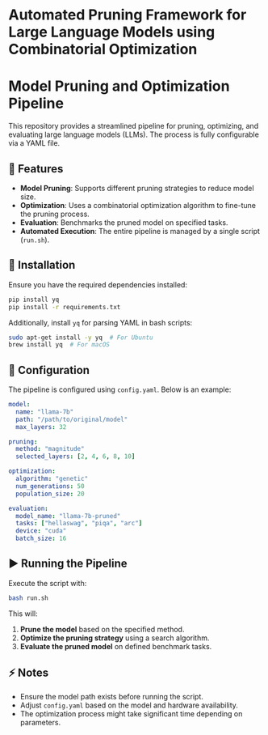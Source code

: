 # Automated Pruning Framework for Large Language Models using Combinatorial Optimization
# Model Pruning and Optimization Pipeline

This repository provides a streamlined pipeline for pruning, optimizing, and evaluating large language models (LLMs). The process is fully configurable via a YAML file.

## 📌 Features
- **Model Pruning**: Supports different pruning strategies to reduce model size.
- **Optimization**: Uses a combinatorial optimization algorithm to fine-tune the pruning process.
- **Evaluation**: Benchmarks the pruned model on specified tasks.
- **Automated Execution**: The entire pipeline is managed by a single script (`run.sh`).

## 🚀 Installation
Ensure you have the required dependencies installed:
```bash
pip install yq
pip install -r requirements.txt
```
Additionally, install `yq` for parsing YAML in bash scripts:
```bash
sudo apt-get install -y yq  # For Ubuntu
brew install yq  # For macOS
```

## 🔧 Configuration
The pipeline is configured using `config.yaml`. Below is an example:
```yaml
model:
  name: "llama-7b"
  path: "/path/to/original/model"
  max_layers: 32

pruning:
  method: "magnitude"
  selected_layers: [2, 4, 6, 8, 10]

optimization:
  algorithm: "genetic"
  num_generations: 50
  population_size: 20

evaluation:
  model_name: "llama-7b-pruned"
  tasks: ["hellaswag", "piqa", "arc"]
  device: "cuda"
  batch_size: 16
```

## ▶️ Running the Pipeline
Execute the script with:
```bash
bash run.sh
```
This will:
1. **Prune the model** based on the specified method.
2. **Optimize the pruning strategy** using a search algorithm.
3. **Evaluate the pruned model** on defined benchmark tasks.

## ⚡ Notes
- Ensure the model path exists before running the script.
- Adjust `config.yaml` based on the model and hardware availability.
- The optimization process might take significant time depending on parameters.